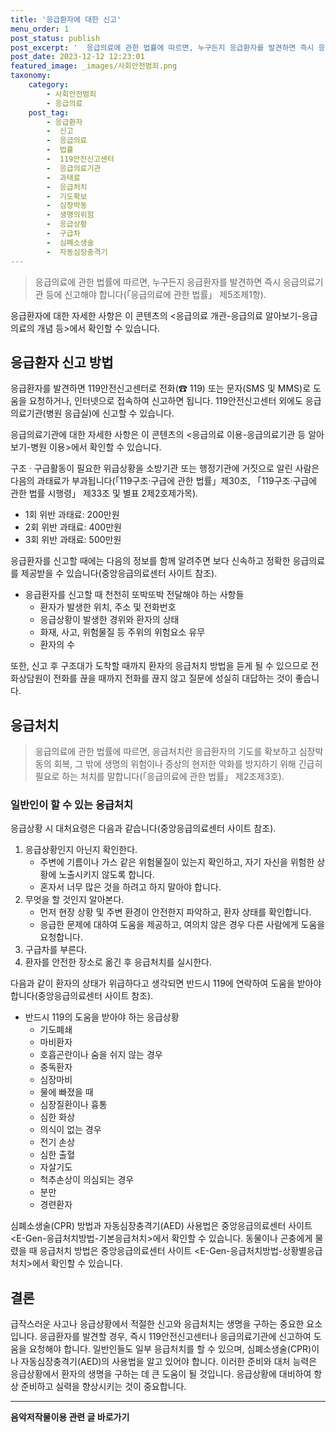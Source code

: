 ```yaml
---
title: '응급환자에 대한 신고'
menu_order: 1
post_status: publish
post_excerpt: '  응급의료에 관한 법률에 따르면, 누구든지 응급환자를 발견하면 즉시 응급의료기관 등에 신고해야 합니다  응급의료에 관한 법률  제5조제1항 .'
post_date: 2023-12-12 12:23:01
featured_image: _images/사회안전범죄.png
taxonomy:
    category:
        - 사회안전범죄
        - 응급의료
    post_tag:
        - 응급환자
        -  신고
        -  응급의료
        -  법률
        -  119안전신고센터
        -  응급의료기관
        -  과태료
        -  응급처치
        -  기도확보
        -  심장박동
        -  생명의위험
        -  응급상황
        -  구급차
        -  심폐소생술
        -  자동심장충격기
---
```



> 응급의료에 관한 법률에 따르면, 누구든지 응급환자를 발견하면 즉시 응급의료기관 등에 신고해야 합니다(「응급의료에 관한 법률」 제5조제1항).

응급환자에 대한 자세한 사항은 이 콘텐츠의 <응급의료 개관-응급의료 알아보기-응급의료의 개념 등>에서 확인할 수 있습니다.

## 응급환자 신고 방법

응급환자를 발견하면 119안전신고센터로 전화(☎ 119) 또는 문자(SMS 및 MMS)로 도움을 요청하거나, 인터넷으로 접속하여 신고하면 됩니다. 119안전신고센터 외에도 응급의료기관(병원 응급실)에 신고할 수 있습니다.

응급의료기관에 대한 자세한 사항은 이 콘텐츠의 <응급의료 이용-응급의료기관 등 알아보기-병원 이용>에서 확인할 수 있습니다.

구조 · 구급활동이 필요한 위급상황을 소방기관 또는 행정기관에 거짓으로 알린 사람은 다음의 과태료가 부과됩니다(「119구조·구급에 관한 법률」제30조, 「119구조·구급에 관한 법률 시행령」 제33조 및 별표 2제2호제가목).

- 1회 위반 과태료: 200만원
- 2회 위반 과태료: 400만원
- 3회 위반 과태료: 500만원

응급환자를 신고할 때에는 다음의 정보를 함께 알려주면 보다 신속하고 정확한 응급의료를 제공받을 수 있습니다(중앙응급의료센터 사이트 참조).

- 응급환자를 신고할 때 천천히 또박또박 전달해야 하는 사항들
  - 환자가 발생한 위치, 주소 및 전화번호
  - 응급상황이 발생한 경위와 환자의 상태
  - 화재, 사고, 위험물질 등 주위의 위험요소 유무
  - 환자의 수

또한, 신고 후 구조대가 도착할 때까지 환자의 응급처치 방법을 듣게 될 수 있으므로 전화상담원이 전화를 끊을 때까지 전화를 끊지 않고 질문에 성실히 대답하는 것이 좋습니다.

## 응급처치

> 응급의료에 관한 법률에 따르면, 응급처치란 응급환자의 기도를 확보하고 심장박동의 회복, 그 밖에 생명의 위험이나 증상의 현저한 악화를 방지하기 위해 긴급히 필요로 하는 처치를 말합니다(「응급의료에 관한 법률」 제2조제3호).

### 일반인이 할 수 있는 응급처치

응급상황 시 대처요령은 다음과 같습니다(중앙응급의료센터 사이트 참조).

1. 응급상황인지 아닌지 확인한다.
   - 주변에 기름이나 가스 같은 위험물질이 있는지 확인하고, 자기 자신을 위험한 상황에 노출시키지 않도록 합니다.
   - 혼자서 너무 많은 것을 하려고 하지 말아야 합니다.
2. 무엇을 할 것인지 알아본다.
   - 먼저 현장 상황 및 주변 환경이 안전한지 파악하고, 환자 상태를 확인합니다.
   - 응급한 문제에 대하여 도움을 제공하고, 여의치 않은 경우 다른 사람에게 도움을 요청합니다.
3. 구급차를 부른다.
4. 환자를 안전한 장소로 옮긴 후 응급처치를 실시한다.

다음과 같이 환자의 상태가 위급하다고 생각되면 반드시 119에 연락하여 도움을 받아야 합니다(중앙응급의료센터 사이트 참조).

- 반드시 119의 도움을 받아야 하는 응급상황
  - 기도폐쇄
  - 마비환자
  - 호흡곤란이나 숨을 쉬지 않는 경우
  - 중독환자
  - 심장마비
  - 물에 빠졌을 때
  - 심장질환이나 흉통
  - 심한 화상
  - 의식이 없는 경우
  - 전기 손상
  - 심한 출혈
  - 자살기도
  - 척추손상이 의심되는 경우
  - 분만
  - 경련환자

심폐소생술(CPR) 방법과 자동심장충격기(AED) 사용법은 중앙응급의료센터 사이트 <E-Gen-응급처치방법-기본응급처치>에서 확인할 수 있습니다. 동물이나 곤충에게 물렸을 때 응급처치 방법은 중앙응급의료센터 사이트 <E-Gen-응급처치방법-상황별응급처치>에서 확인할 수 있습니다.

## 결론

급작스러운 사고나 응급상황에서 적절한 신고와 응급처치는 생명을 구하는 중요한 요소입니다. 응급환자를 발견할 경우, 즉시 119안전신고센터나 응급의료기관에 신고하여 도움을 요청해야 합니다. 일반인들도 일부 응급처치를 할 수 있으며, 심폐소생술(CPR)이나 자동심장충격기(AED)의 사용법을 알고 있어야 합니다. 이러한 준비와 대처 능력은 응급상황에서 환자의 생명을 구하는 데 큰 도움이 될 것입니다. 응급상황에 대비하여 항상 준비하고 실력을 향상시키는 것이 중요합니다.
<!-- wp:separator -->
<hr class="wp-block-separator has-alpha-channel-opacity"/>
<!-- /wp:separator -->

<!-- wp:group {"backgroundColor":"base","layout":{"type":"constrained"}} -->
<div class="wp-block-group has-base-background-color has-background"><!-- wp:paragraph {"align":"center","fontSize":"medium"} -->
<p class="has-text-align-center has-large-font-size"><strong>음악저작물이용 관련 글 바로가기</strong></p>
<!-- /wp:paragraph -->


<!-- wp:latest-posts
{"categories":[{"id":15931,"count":19,"description":"","link":"https://uknowlaw.com/category/%ec%9d%8c%ec%95%85%ec%a0%80%ec%9e%91%eb%ac%bc%ec%9d%b4%ec%9a%a9/","name":"음악저작물이용","slug":"음악저작물이용","taxonomy":"category","parent":0,"meta":[],"_links":{"self":[{"href":"https://uknowlaw.com/wp-json/wp/v2/categories/15931"}],"collection":[{"href":"https://uknowlaw.com/wp-json/wp/v2/categories"}],"about":[{"href":"https://uknowlaw.com/wp-json/wp/v2/taxonomies/category"}],"wp:post_type":[{"href":"https://uknowlaw.com/wp-json/wp/v2/posts?categories=15931"}],"curies":[{"name":"wp","href":"https://api.w.org/{rel}","templated":true}]}}],"postsToShow":100,"excerptLength":28,"postLayout":"grid","columns":2,"featuredImageAlign":"left","featuredImageSizeSlug":"large","fontSize":"small"} /--></div>
<!-- /wp:group -->